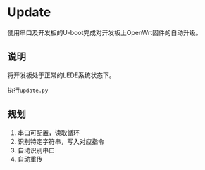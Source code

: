# Update
使用串口及开发板的U-boot完成对开发板上OpenWrt固件的自动升级。

## 说明
将开发板处于正常的LEDE系统状态下。

执行`update.py`

## 规划
1. 串口可配置，读取循环
2. 识别特定字符串，写入对应指令
3. 自动识别串口
4. 自动重传